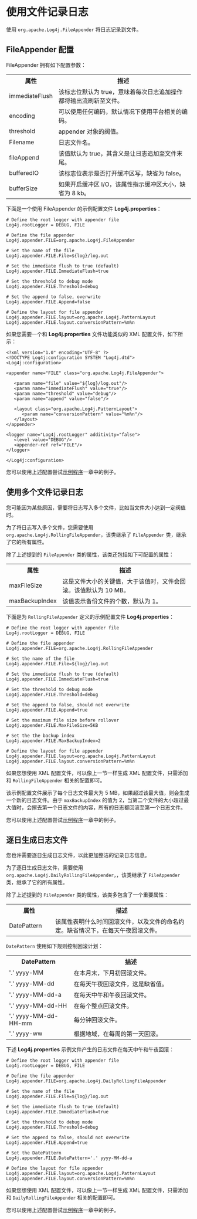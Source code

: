 # 使用文件记录日志

使用 `org.apache.Log4j.FileAppender` 将日志记录到文件。

## FileAppender 配置

FileAppender 拥有如下配置参数：

<table class="table table-bordered">
<tbody><tr>
<th style="width:25%">属性</th>
<th>描述</th>
</tr>
<tr>
<td>immediateFlush</td>
<td>该标志位默认为 true，意味着每次日志追加操作都将输出流刷新至文件。</td>
</tr>
<tr>
<td>encoding</td>
<td>可以使用任何编码，默认情况下使用平台相关的编码。</td>
</tr>
<tr>
<td>threshold </td>
<td>appender 对象的阀值。</td>
</tr>
<tr>
<td>Filename</td>
<td>日志文件名。</td>
</tr>
<tr>
<td>fileAppend</td>
<td>该值默认为 true，其含义是让日志追加至文件末尾。</td>
</tr>
<tr>
<td>bufferedIO</td>
<td>该标志位表示是否打开缓冲区写，缺省为 false。</td>
</tr>
<tr>
<td>bufferSize</td>
<td>如果开启缓冲区 I/O，该属性指示缓冲区大小，缺省为 8 kb。</td>
</tr>
</tbody></table>

下面是一个使用 FileAppender 的示例配置文件 **Log4j.properties**：

```
# Define the root logger with appender file
Log4j.rootLogger = DEBUG, FILE

# Define the file appender
Log4j.appender.FILE=org.apache.Log4j.FileAppender

# Set the name of the file
Log4j.appender.FILE.File=${log}/log.out

# Set the immediate flush to true (default)
Log4j.appender.FILE.ImmediateFlush=true

# Set the threshold to debug mode
Log4j.appender.FILE.Threshold=debug

# Set the append to false, overwrite
Log4j.appender.FILE.Append=false

# Define the layout for file appender
Log4j.appender.FILE.layout=org.apache.Log4j.PatternLayout
Log4j.appender.FILE.layout.conversionPattern=%m%n
```

如果您需要一个和 **Log4j.properties** 文件功能类似的 XML 配置文件，如下所示：

```
<?xml version="1.0" encoding="UTF-8" ?>
<!DOCTYPE Log4j:configuration SYSTEM "Log4j.dtd">
<Log4j:configuration>

<appender name="FILE" class="org.apache.Log4j.FileAppender">

   <param name="file" value="${log}/log.out"/>
   <param name="immediateFlush" value="true"/>
   <param name="threshold" value="debug"/>
   <param name="append" value="false"/>
   
   <layout class="org.apache.Log4j.PatternLayout">
      <param name="conversionPattern" value="%m%n"/>
   </layout>
</appender>

<logger name="Log4j.rootLogger" additivity="false">
   <level value="DEBUG"/>
   <appender-ref ref="FILE"/>
</logger>

</Log4j:configuration>
```

您可以使用上述配置尝试[示例程序](sample-program.md)一章中的例子。

## 使用多个文件记录日志

您可能因为某些原因，需要将日志写入多个文件，比如当文件大小达到一定阀值时。

为了将日志写入多个文件，您需要使用 `org.apache.Log4j.RollingFileAppender`，该类继承了 `FileAppender` 类，继承了它的所有属性。

除了上述提到的 `FileAppender` 类的属性，该类还包括如下可配置的属性：

<table class="table table-bordered">
<tbody><tr>
<th style="width:25%">属性</th>
<th>描述</th>
</tr>
<tr>
<td>maxFileSize</td>
<td>这是文件大小的关键值，大于该值时，文件会回滚。该值默认为 10 MB。</td>
</tr>
<tr>
<td>maxBackupIndex</td>
<td>该值表示备份文件的个数，默认为 1。</td>
</tr>
</tbody></table>

下面是为 `RollingFileAppender` 定义的示例配置文件 **Log4j.properties**：

```
# Define the root logger with appender file
Log4j.rootLogger = DEBUG, FILE

# Define the file appender
Log4j.appender.FILE=org.apache.Log4j.RollingFileAppender

# Set the name of the file
Log4j.appender.FILE.File=${log}/log.out

# Set the immediate flush to true (default)
Log4j.appender.FILE.ImmediateFlush=true

# Set the threshold to debug mode
Log4j.appender.FILE.Threshold=debug

# Set the append to false, should not overwrite
Log4j.appender.FILE.Append=true

# Set the maximum file size before rollover
Log4j.appender.FILE.MaxFileSize=5KB

# Set the the backup index
Log4j.appender.FILE.MaxBackupIndex=2

# Define the layout for file appender
Log4j.appender.FILE.layout=org.apache.Log4j.PatternLayout
Log4j.appender.FILE.layout.conversionPattern=%m%n
```

如果您想使用 XML 配置文件，可以像上一节一样生成 XML 配置文件，只需添加和 `RollingFileAppender` 相关的配置即可。

该示例配置文件展示了每个日志文件最大为 5 MB，如果超过该最大值，则会生成一个新的日志文件。由于 `maxBackupIndex` 的值为 2，当第二个文件的大小超过最大值时，会擦去第一个日志文件的内容，所有的日志都回滚至第一个日志文件。

您可以使用上述配置尝试[示例程序](sample-program.md)一章中的例子。

## 逐日生成日志文件

您也许需要逐日生成日志文件，以此更加整洁的记录日志信息。

为了逐日生成日志文件，需要使用 `org.apache.Log4j.DailyRollingFileAppender`，，该类继承了 `FileAppender` 类，继承了它的所有属性。

除了上述提到的 `FileAppender` 类的属性，该类多包含了一个重要属性：

<table class="table table-bordered">
<tbody><tr>
<th style="width:25%">属性</th>
<th>描述</th>
</tr>
<tr>
<td>DatePattern</td>
<td>该属性表明什么时间回滚文件，以及文件的命名约定。缺省情况下，在每天午夜回滚文件。</td>
</tr>
</tbody></table>

`DatePattern` 使用如下规则控制回滚计划：

<table class="table table-bordered">
<tbody><tr>
<th style="width:35%">DatePattern</th>
<th>描述</th>
</tr>
<tr>
<td>'.' yyyy-MM</td>
<td>在本月末，下月初回滚文件。</td>
</tr>
<tr>
<td>'.' yyyy-MM-dd</td>
<td>在每天午夜回滚文件，这是缺省值。</td>
</tr>
<tr>
<td>'.' yyyy-MM-dd-a</td>
<td>在每天中午和午夜回滚文件。</td>
</tr>
<tr>
<td>'.' yyyy-MM-dd-HH</td>
<td>在每个整点回滚文件。</td>
</tr>
<tr>
<td>'.' yyyy-MM-dd-HH-mm</td>
<td>每分钟回滚文件。</td>
</tr>
<tr>
<td>'.' yyyy-ww</td>
<td>根据地域，在每周的第一天回滚。</td>
</tr>
</tbody></table>

下述 **Log4j.properties** 示例文件产生的日志文件在每天中午和午夜回滚：

```
# Define the root logger with appender file
Log4j.rootLogger = DEBUG, FILE

# Define the file appender
Log4j.appender.FILE=org.apache.Log4j.DailyRollingFileAppender

# Set the name of the file
Log4j.appender.FILE.File=${log}/log.out

# Set the immediate flush to true (default)
Log4j.appender.FILE.ImmediateFlush=true

# Set the threshold to debug mode
Log4j.appender.FILE.Threshold=debug

# Set the append to false, should not overwrite
Log4j.appender.FILE.Append=true

# Set the DatePattern
Log4j.appender.FILE.DatePattern='.' yyyy-MM-dd-a

# Define the layout for file appender
Log4j.appender.FILE.layout=org.apache.Log4j.PatternLayout
Log4j.appender.FILE.layout.conversionPattern=%m%n
``` 

如果您想使用 XML 配置文件，可以像上一节一样生成 XML 配置文件，只需添加和 `DailyRollingFileAppender` 相关的配置即可。

您可以使用上述配置尝试[示例程序](sample-program.md)一章中的例子。